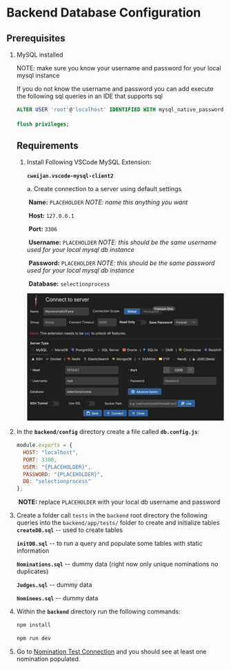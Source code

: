 # Backend Database Configuration
## Prerequisites

1. MySQL installed

   NOTE: make sure you know your username and password for your local mysql instance

   If you do not know the username and password you can add execute the following sql queries in an IDE that supports sql

   ```sql
   ALTER USER 'root'@'localhost' IDENTIFIED WITH mysql_native_password BY 'password';
   
   flush privileges;
   ```

   ## Requirements

   1. Install Following VSCode MySQL Extension:

      **`cweijan.vscode-mysql-client2`**

      a. Create connection to a server using default settings

      ​	**Name:** `PLACEHOLDER` *NOTE: name this anything you want*

      ​	**Host:** `127.0.0.1`

      ​	**Port:** `3306`

      ​	**Username:** `PLACEHOLDER` *NOTE: this should be the same username used for your local mysql db instance*

      ​	**Password:** `PLACEHOLDER` *NOTE: this should be the same password used for your local mysql db instance*

      ​	**Database:** `selectionprocess`

      ![DBSetup](../assets/backendsetup1.png)


2. In the **`backend/config`** directory create a file called **`db.config.js`**:

   ```js
   module.exports = {
     HOST: "localhost",
     PORT: 3306,
     USER: "{PLACEHOLDER}",
     PASSWORD: "{PLACEHOLDER}",
     DB: "selectionprocess"
   };
   ```

   ​	**NOTE:** replace `PLACEHOLDER` with your local db username and password

3. Create a folder call `tests` in the `backend` root directory the following queries into the `backend/app/tests/` folder to create and initialize tables
    **`createDB.sql`** -- used to create tables

    **`initDB.sql`** -- to run a query and populate some tables with static information

    **`Nominations.sql`** -- dummy data (right now only unique nominations no duplicates)

    **`Judges.sql`** -- dummy data

    **`Nominees.sql`** -- dummy data
4. Within the **`backend`** directory run the following commands:

   ```bash
   npm install
   ```

   ```bash
   npm run dev
   ```

5. Go to [Nomination Test Connection](http://localhost:8080/nominations) and you should see at least one nomination populated.

   